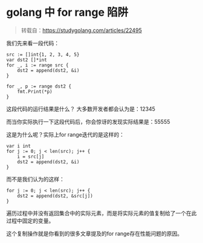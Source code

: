 # golang 中 for range 陷阱
> 转载自：https://studygolang.com/articles/22495

我们先来看一段代码：

```golang
src := []int{1, 2, 3, 4, 5}
var dst2 []*int
for _, i := range src {
    dst2 = append(dst2, &i)
}

for _, p := range dst2 {
    fmt.Print(*p)
}
```

这段代码的运行结果是什么？ 大多数开发者都会认为是：12345

而当你实际执行一下这段代码后，你会惊讶的发现实际结果是：55555

这是为什么呢？实际上for range迭代的是这样的：

```golang
var i int
for j := 0; j < len(src); j++ {
    i = src[j]
    dst2 = append(dst2, &i)
}
```

而不是我们认为的这样：

```golang
for j := 0; j < len(src); j++ {
    dst2 = append(dst2, &src[j])
}
```

遍历过程中并没有返回集合中的实际元素，而是将实际元素的值复制给了一个在此过程中固定的变量。

这个复制操作就是你看到的很多文章提及的for range存在性能问题的原因。